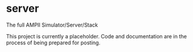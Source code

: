 # server
The full AMPII Simulator/Server/Stack

This project is currently a placeholder.  Code and documentation are in the process of being prepared for posting.
